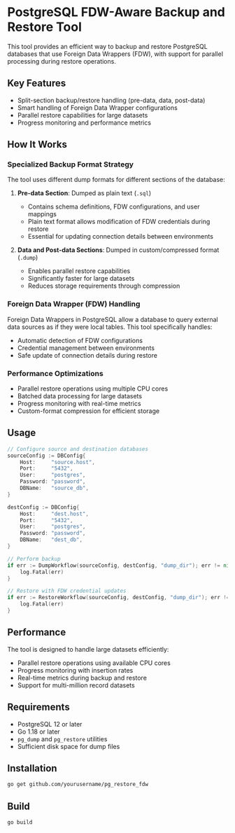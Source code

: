 # PostgreSQL FDW-Aware Backup and Restore Tool

This tool provides an efficient way to backup and restore PostgreSQL databases that use Foreign Data Wrappers (FDW), with support for parallel processing during restore operations.

## Key Features

- Split-section backup/restore handling (pre-data, data, post-data)
- Smart handling of Foreign Data Wrapper configurations
- Parallel restore capabilities for large datasets
- Progress monitoring and performance metrics

## How It Works

### Specialized Backup Format Strategy

The tool uses different dump formats for different sections of the database:

1. **Pre-data Section**: Dumped as plain text (`.sql`)
   - Contains schema definitions, FDW configurations, and user mappings
   - Plain text format allows modification of FDW credentials during restore
   - Essential for updating connection details between environments

2. **Data and Post-data Sections**: Dumped in custom/compressed format (`.dump`)
   - Enables parallel restore capabilities
   - Significantly faster for large datasets
   - Reduces storage requirements through compression

### Foreign Data Wrapper (FDW) Handling

Foreign Data Wrappers in PostgreSQL allow a database to query external data sources as if they were local tables. This tool specifically handles:

- Automatic detection of FDW configurations
- Credential management between environments
- Safe update of connection details during restore

### Performance Optimizations

- Parallel restore operations using multiple CPU cores
- Batched data processing for large datasets
- Progress monitoring with real-time metrics
- Custom-format compression for efficient storage

## Usage

```go
// Configure source and destination databases
sourceConfig := DBConfig{
    Host:     "source.host",
    Port:     "5432",
    User:     "postgres",
    Password: "password",
    DBName:   "source_db",
}

destConfig := DBConfig{
    Host:     "dest.host",
    Port:     "5432",
    User:     "postgres",
    Password: "password",
    DBName:   "dest_db",
}

// Perform backup
if err := DumpWorkflow(sourceConfig, destConfig, "dump_dir"); err != nil {
    log.Fatal(err)
}

// Restore with FDW credential updates
if err := RestoreWorkflow(sourceConfig, destConfig, "dump_dir"); err != nil {
    log.Fatal(err)
}
```

## Performance

The tool is designed to handle large datasets efficiently:

- Parallel restore operations using available CPU cores
- Progress monitoring with insertion rates
- Real-time metrics during backup and restore
- Support for multi-million record datasets

## Requirements

- PostgreSQL 12 or later
- Go 1.18 or later
- `pg_dump` and `pg_restore` utilities
- Sufficient disk space for dump files

## Installation

```bash
go get github.com/yourusername/pg_restore_fdw
```

## Build

```bash
go build
```
